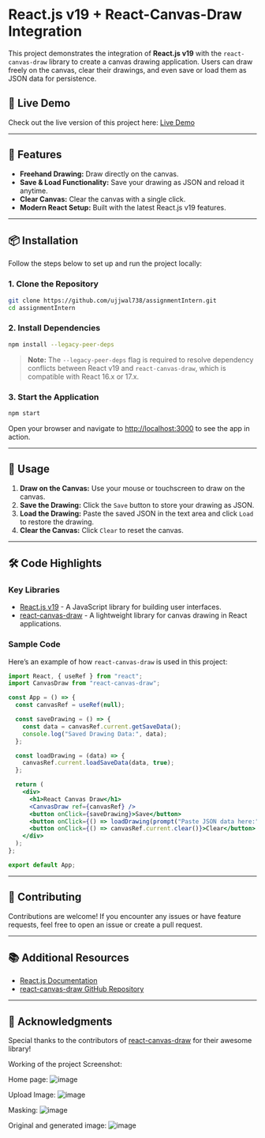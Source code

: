 # React.js v19 + React-Canvas-Draw Integration

This project demonstrates the integration of **React.js v19** with the `react-canvas-draw` library to create a canvas drawing application. Users can draw freely on the canvas, clear their drawings, and even save or load them as JSON data for persistence.

## 🔗 Live Demo

Check out the live version of this project here: [Live Demo](https://ujjwal738.github.io/assignmentIntern/)

---

## 🚀 Features

- **Freehand Drawing:** Draw directly on the canvas.
- **Save & Load Functionality:** Save your drawing as JSON and reload it anytime.
- **Clear Canvas:** Clear the canvas with a single click.
- **Modern React Setup:** Built with the latest React.js v19 features.

---

## 📦 Installation

Follow the steps below to set up and run the project locally:

### 1. Clone the Repository

```bash
git clone https://github.com/ujjwal738/assignmentIntern.git
cd assignmentIntern
```

### 2. Install Dependencies

```bash
npm install --legacy-peer-deps
```

> **Note:** The `--legacy-peer-deps` flag is required to resolve dependency conflicts between React v19 and `react-canvas-draw`, which is compatible with React 16.x or 17.x.

### 3. Start the Application

```bash
npm start
```

Open your browser and navigate to [http://localhost:3000](http://localhost:3000) to see the app in action.

---

## 🔧 Usage

1. **Draw on the Canvas:** Use your mouse or touchscreen to draw on the canvas.
2. **Save the Drawing:** Click the `Save` button to store your drawing as JSON.
3. **Load the Drawing:** Paste the saved JSON in the text area and click `Load` to restore the drawing.
4. **Clear the Canvas:** Click `Clear` to reset the canvas.

---

## 🛠️ Code Highlights

### **Key Libraries**

- [React.js v19](https://react.dev/) - A JavaScript library for building user interfaces.
- [react-canvas-draw](https://github.com/embiem/react-canvas-draw) - A lightweight library for canvas drawing in React applications.

### **Sample Code**

Here’s an example of how `react-canvas-draw` is used in this project:

```jsx
import React, { useRef } from "react";
import CanvasDraw from "react-canvas-draw";

const App = () => {
  const canvasRef = useRef(null);

  const saveDrawing = () => {
    const data = canvasRef.current.getSaveData();
    console.log("Saved Drawing Data:", data);
  };

  const loadDrawing = (data) => {
    canvasRef.current.loadSaveData(data, true);
  };

  return (
    <div>
      <h1>React Canvas Draw</h1>
      <CanvasDraw ref={canvasRef} />
      <button onClick={saveDrawing}>Save</button>
      <button onClick={() => loadDrawing(prompt("Paste JSON data here:"))}>Load</button>
      <button onClick={() => canvasRef.current.clear()}>Clear</button>
    </div>
  );
};

export default App;
```

---

## 🤝 Contributing

Contributions are welcome! If you encounter any issues or have feature requests, feel free to open an issue or create a pull request.

---

## 📚 Additional Resources

- [React.js Documentation](https://react.dev/)
- [react-canvas-draw GitHub Repository](https://github.com/embiem/react-canvas-draw)

---

## 🙌 Acknowledgments

Special thanks to the contributors of [react-canvas-draw](https://github.com/embiem/react-canvas-draw) for their awesome library!



Working of the project Screenshot:

Home page:
![image](https://github.com/user-attachments/assets/99eeeb27-1eb0-42a7-b3fd-473071997821)



Upload Image:
![image](https://github.com/user-attachments/assets/1f8f3305-511e-460d-a7e8-86d8f28a8520)


Masking:
![image](https://github.com/user-attachments/assets/4381a1fc-782b-47f0-af41-b470450d7610)


Original and generated image:
![image](https://github.com/user-attachments/assets/12476dba-49dd-4473-bb0c-c453f5216808)

